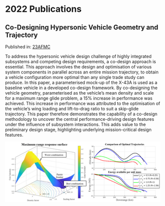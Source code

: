 # 2022 Publications

## Co-Designing Hypersonic Vehicle Geometry and Trajectory

Published in: [23AFMC](https://www.afms.org.au/proceedings/23/Mackle_and_Jahn_2022.pdf)
<!-- https://www.afms.org.au/proceedings/23/Mackle_and_Jahn_2022.pdf -->

To address the hypersonic vehicle design challenge of highly integrated subsystems and
competing design requirements, a co-design approach is essential. This approach involves the
design and optimisation of various system components in parallel across an entire mission
trajectory, to obtain a vehicle configuration more optimal than any single trade study can produce.
In this paper, a parameterised mock-up of the X-43A is used as a baseline vehicle in a developed
co-design framework. By co-designing the vehicle geometry, parameterised as the vehicle’s mean
density and scale for a maximum range glide problem, a 15% increase in performance was
achieved. This increase in performance was attributed to the optimisation of the vehicle’s wing
loading and lift-to-drag ratio to suit a skip-glide trajectory. This paper therefore demonstrates the
capability of a co-design methodology to uncover the central performance-driving design features
under the influence of subsystem interactions. This adds value to the preliminary design stage,
highlighting underlying mission-critical design features.

![Some results](../../images/afmc.png)
